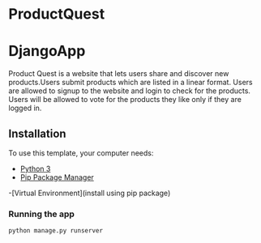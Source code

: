 # ProductQuest
# DjangoApp

Product Quest is a website that lets users share and discover new products.Users submit products which are listed in a linear format. Users are allowed to signup to the website and login to check for the products. Users will be allowed to vote for the products they like only if they are logged in.  


## Installation

To use this template, your computer needs:

- [Python 3](https://python.org)
- [Pip Package Manager](https://pypi.python.org/pypi)

-[Virtual Environment](install using pip package)

### Running the app

```bash
python manage.py runserver
```

